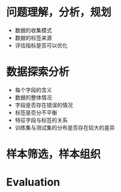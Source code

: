 # 问题理解，分析，规划
- 数据的收集模式
- 数据的标签来源
- 评估指标是否可以优化
# 数据探索分析
- 每个字段的含义
- 数据的整体情况
- 字段是否存在错误的情况
- 标签是否分不平衡
- 特征字段与标签的关系
- 训练集与测试集的分布是否存在较大的差异
# 样本筛选，样本组织
# Evaluation

